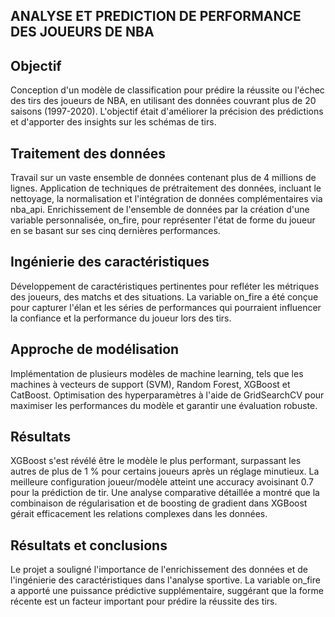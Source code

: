 ANALYSE ET PREDICTION DE PERFORMANCE DES JOUEURS DE NBA 
------
Objectif 
-----
Conception d'un modèle de classification pour prédire la réussite ou l'échec des tirs des joueurs de NBA, en utilisant des données couvrant plus de 20 saisons (1997-2020). L'objectif était d'améliorer la précision des prédictions et d'apporter des insights sur les schémas de tirs.

Traitement des données 
-----
Travail sur un vaste ensemble de données contenant plus de 4 millions de lignes.
Application de techniques de prétraitement des données, incluant le nettoyage, la normalisation et l'intégration de données complémentaires via nba_api.
Enrichissement de l'ensemble de données par la création d'une variable personnalisée, on_fire, pour représenter l'état de forme du joueur en se basant sur ses cinq dernières performances.

Ingénierie des caractéristiques 
------

Développement de caractéristiques pertinentes pour refléter les métriques des joueurs, des matchs et des situations.
La variable on_fire a été conçue pour capturer l'élan et les séries de performances qui pourraient influencer la confiance et la performance du joueur lors des tirs.

Approche de modélisation 
-----
Implémentation de plusieurs modèles de machine learning, tels que les machines à vecteurs de support (SVM), Random Forest, XGBoost et CatBoost.
Optimisation des hyperparamètres à l'aide de GridSearchCV pour maximiser les performances du modèle et garantir une évaluation robuste.

Résultats
------
XGBoost s'est révélé être le modèle le plus performant, surpassant les autres de plus de 1 % pour certains joueurs après un réglage minutieux.
La meilleure configuration joueur/modèle atteint une accuracy avoisinant 0.7 pour la prédiction de tir.
Une analyse comparative détaillée a montré que la combinaison de régularisation et de boosting de gradient dans XGBoost gérait efficacement les relations complexes dans les données.

Résultats et conclusions 
-------
Le projet a souligné l'importance de l'enrichissement des données et de l'ingénierie des caractéristiques dans l'analyse sportive.
La variable on_fire a apporté une puissance prédictive supplémentaire, suggérant que la forme récente est un facteur important pour prédire la réussite des tirs.
